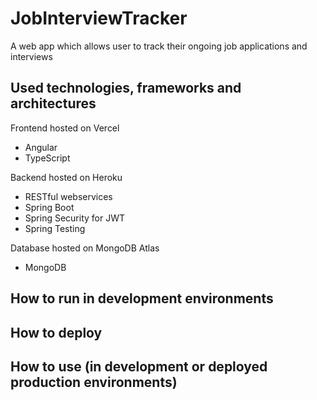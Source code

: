 # JobInterviewTracker
A web app which allows user to track their ongoing job applications and interviews

## Used technologies, frameworks and architectures
Frontend hosted on Vercel  
- Angular
- TypeScript

Backend hosted on Heroku
- RESTful webservices
- Spring Boot
- Spring Security for JWT
- Spring Testing

Database hosted on MongoDB Atlas
- MongoDB

## How to run in development environments

## How to deploy

## How to use (in development or deployed production environments)
